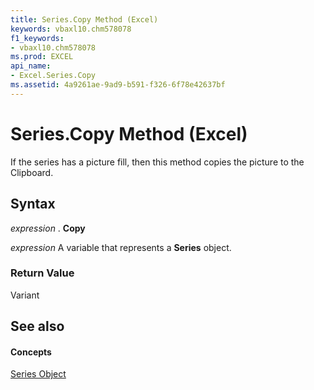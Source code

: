 ```yaml
---
title: Series.Copy Method (Excel)
keywords: vbaxl10.chm578078
f1_keywords:
- vbaxl10.chm578078
ms.prod: EXCEL
api_name:
- Excel.Series.Copy
ms.assetid: 4a9261ae-9ad9-b591-f326-6f78e42637bf
---
```



# Series.Copy Method (Excel)

If the series has a picture fill, then this method copies the picture to the Clipboard.


## Syntax

 _expression_ . **Copy**

 _expression_ A variable that represents a **Series** object.


### Return Value

Variant


## See also


#### Concepts


[Series Object](series-object-excel.md)


